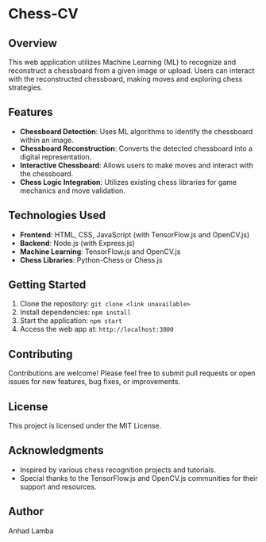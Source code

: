# Chess-CV

## Overview

This web application utilizes Machine Learning (ML) to recognize and reconstruct a chessboard from a given image or upload. Users can interact with the reconstructed chessboard, making moves and exploring chess strategies.

## Features

*   **Chessboard Detection**: Uses ML algorithms to identify the chessboard within an image.
*   **Chessboard Reconstruction**: Converts the detected chessboard into a digital representation.
*   **Interactive Chessboard**: Allows users to make moves and interact with the chessboard.
*   **Chess Logic Integration**: Utilizes existing chess libraries for game mechanics and move validation.

## Technologies Used

*   **Frontend**: HTML, CSS, JavaScript (with TensorFlow.js and OpenCV.js)
*   **Backend**: Node.js (with Express.js)
*   **Machine Learning**: TensorFlow.js and OpenCV.js
*   **Chess Libraries**: Python-Chess or Chess.js

## Getting Started

1.  Clone the repository: `git clone <link unavailable>`
2.  Install dependencies: `npm install`
3.  Start the application: `npm start`
4.  Access the web app at: `http://localhost:3000`

## Contributing

Contributions are welcome! Please feel free to submit pull requests or open issues for new features, bug fixes, or improvements.

## License

This project is licensed under the MIT License.

## Acknowledgments

*   Inspired by various chess recognition projects and tutorials.
*   Special thanks to the TensorFlow.js and OpenCV.js communities for their support and resources.

## Author

Anhad Lamba
